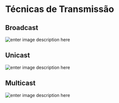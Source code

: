 # Técnicas de Transmissão

## Broadcast
![enter image description here](https://lh3.googleusercontent.com/BEJOdoPootqhkQN1H1_57WxL-nRsTQKrXinPKsQUkr-jmrVnzapVNsfr2jdIRDYH41hAO6WbndCfuQ "Broadcast")

## Unicast
![enter image description here](https://lh3.googleusercontent.com/i7OEawZsRef5yFBnYQ2z-UXb-8Hi_h1UBpEBE-zaOsdrpXFFjleJCSwwT3FoEIohISi2vP8fq_yCTQ "Unicast")

## Multicast
![enter image description here](https://lh3.googleusercontent.com/EgDgFta49WHBPhfh5V5ukr_dvuA6MJuXpn0YlOxMdeEPSEkP4GgxS5jYRd7_DWRcYltrRxzMYrTEnw "Multicast")


<!--stackedit_data:
eyJoaXN0b3J5IjpbMjEwNjkwOTA1NSwtMjA0NzcyMDA1Niw3Mz
A5OTgxMTZdfQ==
-->